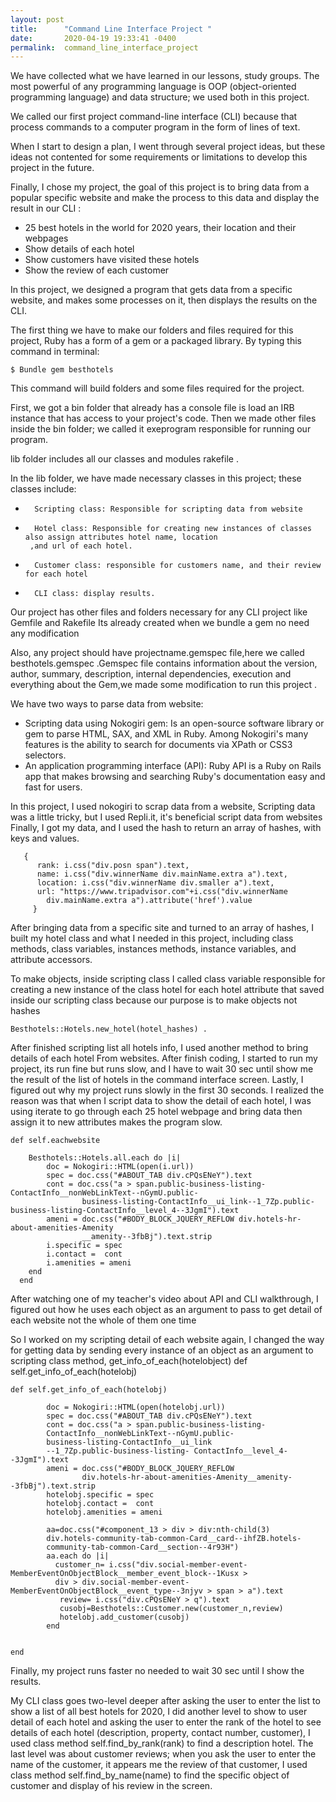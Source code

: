 ```yaml
---
layout: post
title:      "Command Line Interface Project "
date:       2020-04-19 19:33:41 -0400
permalink:  command_line_interface_project
---
```


We have collected what we have learned in our lessons, study groups.
The most powerful of any programming language is OOP (object-oriented programming language) and data structure; we used both in this project.
 
We called our first project command-line interface (CLI) because that process commands to a computer program in the form of lines of text. 
 
When I start to design a plan, I went through several project ideas, but these ideas not contented for some requirements or limitations to develop this project in the future.
 
Finally, I chose my project, the goal of this project is to bring data from a popular specific website and make the process to this data and display the result in our CLI :
 
* 25 best hotels in the world for 2020 years, their location and their webpages 
* Show details of each hotel 
* Show customers have visited these hotels 
* Show the review of each customer 

In this project, we designed a program that gets data from a specific website, and makes some processes  on it, then displays the results on the CLI.


The first thing we have to make our folders and files required for this project, Ruby has a form of a gem or a packaged library.
By typing this command in terminal:
 
```
$ Bundle gem besthotels 
```
 
This command will build folders and some files required for the project.
 
First, we got a bin folder that already has a console file is load an IRB instance that has access to your project's code. Then we made other files inside the bin folder; we called it exeprogram responsible for running our program.
 
lib folder includes all our classes and modules rakefile .
 
In the lib folder, we have made necessary classes in this project; these classes include:

*   	Scripting class: Responsible for scripting data from website 
*   	Hotel class: Responsible for creating new instances of classes also assign attributes hotel name, location
       ,and url of each hotel. 
*   	Customer class: responsible for customers name, and their review for each hotel 
*   	CLI class: display results.

Our project has other files and folders necessary for any CLI project like Gemfile and Rakefile 
Its already created when we bundle a gem no need any modification 
 
Also, any project should have projectname.gemspec file,here we called besthotels.gemspec .Gemspec file contains information about the version, author, summary, description, internal dependencies, execution and everything about the Gem,we made some modification to run this project  .
 

We have two ways to parse data from website:

*   Scripting data using Nokogiri gem: Is an open-source software library or gem to parse HTML, SAX, and XML in
     Ruby. Among Nokogiri's many features is the ability to search for documents via XPath or CSS3 selectors.
*  An application programming interface (API): Ruby API is a Ruby on Rails app that makes browsing and searching 
    Ruby's   documentation easy and fast for users.
 
In this project, I used nokogiri to scrap data from a website, Scripting data was a little tricky, but I used Repli.it, it's beneficial script data from websites
Finally, I got my data, and I used the hash to return an array of hashes, with keys and values.
 ```
    {
       rank: i.css("div.posn span").text,
       name: i.css("div.winnerName div.mainName.extra a").text,
       location: i.css("div.winnerName div.smaller a").text,
       url: "https://www.tripadvisor.com"+i.css("div.winnerName 
         div.mainName.extra a").attribute('href').value
      }  
```
After bringing data from a specific site and turned to an array of hashes, I built my hotel class
and what I needed in this project, including class methods, class variables, instances methods, instance variables, and attribute accessors.

To make objects, inside scripting class I called class variable responsible for creating a new instance of the class hotel for each hotel attribute that saved inside our scripting class because our purpose is to make objects not hashes  

```
Besthotels::Hotels.new_hotel(hotel_hashes) .
```

After finished scripting list all hotels info, I used another method to bring details of each hotel 
From websites.
After finish coding, I started to run my project, its run fine but runs slow, and I have to wait 30 sec until show me the result of the list of hotels in the command interface screen.
Lastly, I figured out why my project runs slowly in the first 30 seconds. I realized the reason was that when I script data to show the detail of each hotel, I was using iterate to go through each 25 hotel webpage and bring data then assign it to new attributes makes the program slow.



```
def self.eachwebsite

    Besthotels::Hotels.all.each do |i|
        doc = Nokogiri::HTML(open(i.url)) 
        spec = doc.css("#ABOUT_TAB div.cPQsENeY").text
        cont = doc.css("a > span.public-business-listing-ContactInfo__nonWebLinkText--nGymU.public-
				business-listing-ContactInfo__ui_link--1_7Zp.public-business-listing-ContactInfo__level_4--3JgmI").text
        ameni = doc.css("#BODY_BLOCK_JQUERY_REFLOW div.hotels-hr-about-amenities-Amenity
				__amenity--3fbBj").text.strip
        i.specific = spec  
        i.contact =  cont  
        i.amenities = ameni  
    end
  end
```



After watching one of my teacher's video about API and CLI walkthrough, I figured out how he uses each object as an argument to pass to get detail of each website not the whole of them one time

So I worked on my scripting detail of each website again, I changed the way for getting data by sending every instance of an object as an argument to scripting class method, get_info_of_each(hotelobject)
  def self.get_info_of_each(hotelobj)
      
```
def self.get_info_of_each(hotelobj)
      
        doc = Nokogiri::HTML(open(hotelobj.url))
        spec = doc.css("#ABOUT_TAB div.cPQsENeY").text
        cont = doc.css("a > span.public-business-listing-
        ContactInfo__nonWebLinkText--nGymU.public-
        business-listing-ContactInfo__ui_link
        --1_7Zp.public-business-listing- ContactInfo__level_4--3JgmI").text
        ameni = doc.css("#BODY_BLOCK_JQUERY_REFLOW 
                div.hotels-hr-about-amenities-Amenity__amenity--3fbBj").text.strip
        hotelobj.specific = spec
        hotelobj.contact =  cont
        hotelobj.amenities = ameni

        aa=doc.css("#component_13 > div > div:nth-child(3) 
        div.hotels-community-tab-common-Card__card--ihfZB.hotels-
        community-tab-common-Card__section--4r93H")
        aa.each do |i|
          customer_n= i.css("div.social-member-event-MemberEventOnObjectBlock__member_event_block--1Kusx > 
          div > div.social-member-event-MemberEventOnObjectBlock__event_type--3njyv > span > a").text
           review= i.css("div.cPQsENeY > q").text
           cusobj=Besthotels::Customer.new(customer_n,review)
           hotelobj.add_customer(cusobj)
        end
      

end
```



Finally, my project runs faster no needed to wait 30 sec until I show the results.

My CLI class goes two-level deeper after asking the user to enter the list to show a list of all best hotels for 2020, I did another level to show to user detail of each hotel and asking the user to enter the rank of the hotel to see details of each hotel (description, property, contact number, customer), I used class method self.find_by_rank(rank) to find a description hotel. The last level was about customer reviews; when you ask the user to enter the name of the customer, it appears me the review of that customer, I used class method self.find_by_name(name) to find the specific object of customer and display of his review in the screen.

